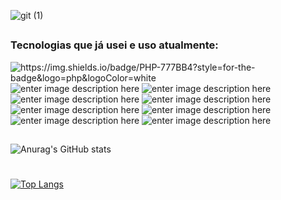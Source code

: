 ![git (1)](https://user-images.githubusercontent.com/61791223/231440407-dc16ce98-75a1-4f8f-ad47-96271d97b4d2.png)
##
 ### Tecnologias que já usei e uso atualmente:
![`https://img.shields.io/badge/PHP-777BB4?style=for-the-badge&logo=php&logoColor=white`](https://img.shields.io/badge/PHP-777BB4?style=for-the-badge&logo=php&logoColor=white) ![enter image description here](https://img.shields.io/badge/Python-FFD43B?style=for-the-badge&logo=python&logoColor=blue) ![enter image description here](https://img.shields.io/badge/HTML5-E34F26?style=for-the-badge&logo=html5&logoColor=white) ![enter image description here](https://img.shields.io/badge/CSS3-1572B6?style=for-the-badge&logo=css3&logoColor=white) ![enter image description here](https://camo.githubusercontent.com/dbbdeebb2a1da0d8867448473dd103127adac6dc4b996830f8e7555f538de171/68747470733a2f2f696d672e736869656c64732e696f2f62616467652f43616e76612d2532333030433443432e7376673f267374796c653d666f722d7468652d6261646765266c6f676f3d43616e7661266c6f676f436f6c6f723d7768697465) ![enter image description here](https://img.shields.io/badge/MySQL-005C84?style=for-the-badge&logo=mysql&logoColor=white) ![enter image description here](https://img.shields.io/badge/MariaDB-003545?style=for-the-badge&logo=mariadb&logoColor=white) ![enter image description here](https://img.shields.io/badge/microsoft%20azure-0089D6?style=for-the-badge&logo=microsoft-azure&logoColor=white) ![enter image description here](https://img.shields.io/badge/Azure_DevOps-0078D7?style=for-the-badge&logo=azure-devops&logoColor=white)
##
![Anurag's GitHub stats](https://github-readme-stats.vercel.app/api?username=chapollin&show_icons=true&theme=merko)
#
[![Top Langs](https://github-readme-stats.vercel.app/api/top-langs/?username=chapollin&hide_progress=true&theme=dracula)](https://github.com/anuraghazra/github-readme-stats)
